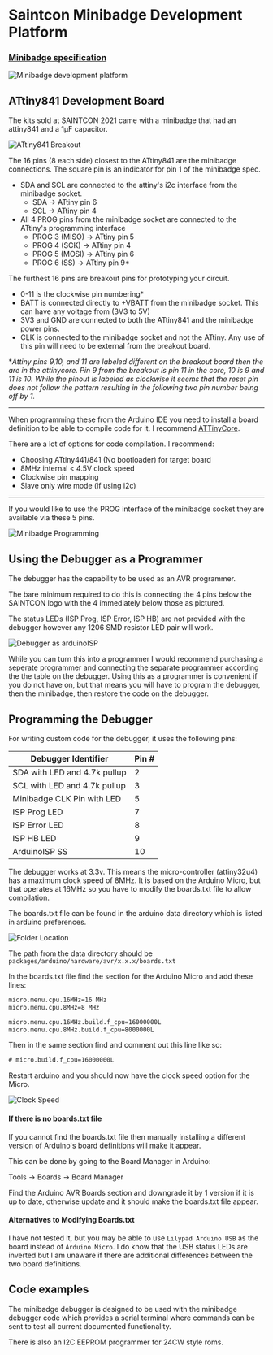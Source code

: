 # Saintcon Minibadge Development Platform

### [Minibadge specification](https://github.com/lukejenkins/minibadge)

![Minibadge development platform](resources/development-platform.jpg)

## ATtiny841 Development Board

The kits sold at SAINTCON 2021 came with a minibadge that had an attiny841 and a 1μF capacitor.

![ATtiny841 Breakout](resources/minibadge-breakout.jpg)

The 16 pins (8 each side) closest to the ATtiny841 are the minibadge connections. The square pin is an indicator for pin 1 of the minibadge spec.

* SDA and SCL are connected to the attiny's i2c interface from the minibadge socket.
  * SDA -> ATtiny pin 6
  * SCL -> ATtiny pin 4
* All 4 PROG pins from the minibadge socket are connected to the ATtiny's programming interface
  * PROG 3 (MISO) -> ATtiny pin 5
  * PROG 4 (SCK)  -> ATtiny pin 4
  * PROG 5 (MOSI) -> ATtiny pin 6
  * PROG 6 (SS)   -> ATtiny pin 9*

The furthest 16 pins are breakout pins for prototyping your circuit.

* 0-11 is the clockwise pin numbering*
* BATT is connected directly to +VBATT from the minibadge socket. This can have any voltage from (3V3 to 5V)
* 3V3 and GND are connected to both the ATtiny841 and the minibadge power pins.
* CLK is connected to the minibadge socket and not the ATtiny. Any use of this pin will need to be external from the breakout board.

*_Attiny pins 9,10, and 11 are labeled different on the breakout board then the are in the attinycore._
_Pin 9 from the breakout is pin 11 in the core, 10 is 9 and 11 is 10._
_While the pinout is labeled as clockwise it seems that the reset pin does not_
_follow the pattern resulting in the following two pin number being off by 1._

-------

When programming these from the Arduino IDE you need to install a board definition to be able to compile code for it.
I recommend [ATTinyCore](https://github.com/SpenceKonde/ATTinyCore).

There are a lot of options for code compilation. I recommend:

* Choosing ATtiny441/841 (No bootloader) for target board
* 8MHz internal < 4.5V clock speed
* Clockwise pin mapping
* Slave only wire mode (if using i2c)

-------

If you would like to use the PROG interface of the minibadge socket they are
available via these 5 pins.

![Minibadge Programming](resources/programming.jpg)

## Using the Debugger as a Programmer

The debugger has the capability to be used as an AVR programmer.

The bare minimum required to do this is connecting the 4 pins below the
SAINTCON logo with the 4 immediately below those as pictured.

The status LEDs (ISP Prog, ISP Error, ISP HB) are not provided with the debugger
however any 1206 SMD resistor LED pair will work.

![Debugger as arduinoISP](resources/as-isp.jpg)

While you can turn this into a programmer I would recommend purchasing a seperate
programmer and connecting the separate programmer according the the table on the
debugger. Using this as a programmer is convenient if you do not have on, but
that means you will have to program the debugger, then the minibadge, then restore
the code on the debugger.

## Programming the Debugger

For writing custom code for the debugger, it uses the following pins:

| Debugger Identifier          | Pin # |
|------------------------------|-------|
| SDA with LED and 4.7k pullup | 2     |
| SCL with LED and 4.7k pullup | 3     |
| Minibadge CLK Pin with LED   | 5     |
| ISP Prog LED                 | 7     |
| ISP Error LED                | 8     |
| ISP HB LED                   | 9     |
| ArduinoISP SS                | 10    |

The debugger works at 3.3v. This means the micro-controller (attiny32u4) has a maximum clock speed of 8MHz.
It is based on the Arduino Micro, but that operates at 16MHz so you have to modify the boards.txt file to
allow compilation.

The boards.txt file can be found in the arduino data directory which is listed in arduino preferences.

![Folder Location](resources/folder-location.png)

The path from the data directory should be `packages/arduino/hardware/avr/x.x.x/boards.txt`

In the boards.txt file find the section for the Arduino Micro and add these lines:

```txt
micro.menu.cpu.16MHz=16 MHz
micro.menu.cpu.8MHz=8 MHz

micro.menu.cpu.16MHz.build.f_cpu=16000000L
micro.menu.cpu.8MHz.build.f_cpu=8000000L
```

Then in the same section find and comment out this line like so:

```txt
# micro.build.f_cpu=16000000L
```

Restart arduino and you should now have the clock speed option for the Micro.

![Clock Speed](resources/clock-speed.png)

#### If there is no boards.txt file

If you cannot find the boards.txt file then manually installing a different version of Arduino's board definitions will make it appear.

This can be done by going to the Board Manager in Arduino:

Tools -> Boards -> Board Manager

Find the Arduino AVR Boards section and downgrade it by 1 version if it is up to date, otherwise update and it should make the boards.txt file appear.

#### Alternatives to Modifying Boards.txt

I have not tested it, but you may be able to use `Lilypad Arduino USB` as the
board instead of `Arduino Micro`. I do know that the USB status LEDs are inverted
but I am unaware if there are additional differences between the two board 
definitions.

## Code examples

The minibadge debugger is designed to be used with the minibadge debugger code
which provides a serial terminal where commands can be sent to test all current
documented functionality.

There is also an I2C EEPROM programmer for 24CW style roms.
